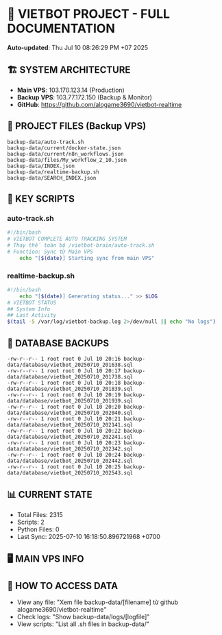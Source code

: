 # 🤖 VIETBOT PROJECT - FULL DOCUMENTATION
**Auto-updated**: Thu Jul 10 08:26:29 PM +07 2025

## 🏗️ SYSTEM ARCHITECTURE
- **Main VPS**: 103.170.123.14 (Production)
- **Backup VPS**: 103.77.172.150 (Backup & Monitor)
- **GitHub**: https://github.com/alogame3690/vietbot-realtime

## 📁 PROJECT FILES (Backup VPS)
```
backup-data/auto-track.sh
backup-data/current/docker-state.json
backup-data/current/n8n_workflows.json
backup-data/files/My_workflow_2_10.json
backup-data/INDEX.json
backup-data/realtime-backup.sh
backup-data/SEARCH_INDEX.json
```

## 🔧 KEY SCRIPTS
### auto-track.sh
```bash
#!/bin/bash
# VIETBOT COMPLETE AUTO TRACKING SYSTEM
# Thay thế toàn bộ /vietbot-brain/auto-track.sh
# Function: Sync từ Main VPS
    echo "[$(date)] Starting sync from main VPS"
```
### realtime-backup.sh
```bash
#!/bin/bash
    echo "[$(date)] Generating status..." >> $LOG
# VIETBOT STATUS
## System Info
## Last Activity
$(tail -5 /var/log/vietbot-backup.log 2>/dev/null || echo "No logs")
```

## 💾 DATABASE BACKUPS
```
-rw-r--r-- 1 root root 0 Jul 10 20:16 backup-data/database/vietbot_20250710_201638.sql
-rw-r--r-- 1 root root 0 Jul 10 20:17 backup-data/database/vietbot_20250710_201738.sql
-rw-r--r-- 1 root root 0 Jul 10 20:18 backup-data/database/vietbot_20250710_201839.sql
-rw-r--r-- 1 root root 0 Jul 10 20:19 backup-data/database/vietbot_20250710_201939.sql
-rw-r--r-- 1 root root 0 Jul 10 20:20 backup-data/database/vietbot_20250710_202040.sql
-rw-r--r-- 1 root root 0 Jul 10 20:21 backup-data/database/vietbot_20250710_202141.sql
-rw-r--r-- 1 root root 0 Jul 10 20:22 backup-data/database/vietbot_20250710_202241.sql
-rw-r--r-- 1 root root 0 Jul 10 20:23 backup-data/database/vietbot_20250710_202342.sql
-rw-r--r-- 1 root root 0 Jul 10 20:24 backup-data/database/vietbot_20250710_202442.sql
-rw-r--r-- 1 root root 0 Jul 10 20:25 backup-data/database/vietbot_20250710_202543.sql
```

## 📊 CURRENT STATE
- Total Files: 2315
- Scripts: 2
- Python Files: 0
- Last Sync: 2025-07-10 16:18:50.896721968 +0700

## 🖥️ MAIN VPS INFO


## 🚨 HOW TO ACCESS DATA
- View any file: "Xem file backup-data/[filename] từ github alogame3690/vietbot-realtime"
- Check logs: "Show backup-data/logs/[logfile]"
- View scripts: "List all .sh files in backup-data/"
